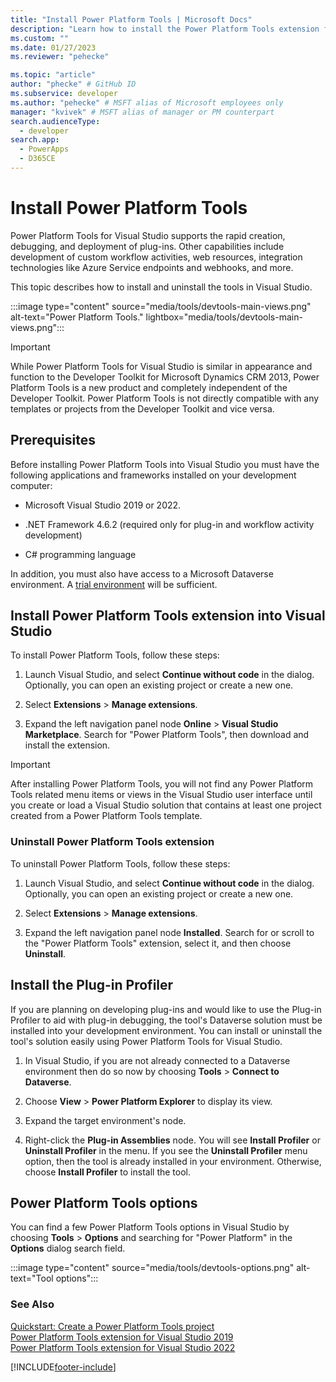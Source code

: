 ```yaml
---
title: "Install Power Platform Tools | Microsoft Docs"
description: "Learn how to install the Power Platform Tools extension for Visual Studio."
ms.custom: ""
ms.date: 01/27/2023
ms.reviewer: "pehecke"

ms.topic: "article"
author: "phecke" # GitHub ID
ms.subservice: developer
ms.author: "pehecke" # MSFT alias of Microsoft employees only
manager: "kvivek" # MSFT alias of manager or PM counterpart
search.audienceType: 
  - developer
search.app: 
  - PowerApps
  - D365CE
---
```


# Install Power Platform Tools

Power Platform Tools for Visual Studio supports the rapid creation, debugging, and deployment of plug-ins. Other capabilities include development of custom workflow activities, web resources, integration technologies like Azure Service endpoints and webhooks, and more.

This topic describes how to install and uninstall the tools in Visual Studio.

:::image type="content" source="media/tools/devtools-main-views.png" alt-text="Power Platform Tools." lightbox="media/tools/devtools-main-views.png":::

> [!IMPORTANT]
> While Power Platform Tools for Visual Studio is similar in appearance and function to the Developer Toolkit for Microsoft Dynamics CRM 2013, Power Platform Tools is a new product and completely independent of the Developer Toolkit. Power Platform Tools is not directly compatible with any templates or projects from the Developer Toolkit and vice versa.

## Prerequisites

Before installing Power Platform Tools into Visual Studio you must have the following applications and frameworks installed on your development computer:

- Microsoft Visual Studio 2019 or 2022.

- .NET Framework 4.6.2 (required only for plug-in and workflow activity development)

- C# programming language

In addition, you must also have access to a Microsoft Dataverse environment. A [trial environment](https://powerplatform.microsoft.com/dataverse/) will be sufficient.

## Install Power Platform Tools extension into Visual Studio

To install Power Platform Tools, follow these steps:

1. Launch Visual Studio, and select **Continue without code** in the dialog. Optionally, you can open an existing project or create a new one.

1. Select **Extensions** > **Manage extensions**.

1. Expand the left navigation panel node **Online** > **Visual Studio Marketplace**. Search for "Power Platform Tools", then download and install the extension.

> [!IMPORTANT]
> After installing Power Platform Tools, you will not find any Power Platform Tools related menu items or views in the Visual Studio user interface until you create or load a Visual Studio solution that contains at least one project created from a Power Platform Tools template.

### Uninstall Power Platform Tools extension

To uninstall Power Platform Tools, follow these steps:

1. Launch Visual Studio, and select **Continue without code** in the dialog. Optionally, you can open an existing project or create a new one.

1. Select **Extensions** > **Manage extensions**.

1. Expand the left navigation panel node **Installed**. Search for or scroll to the "Power Platform Tools" extension, select it, and then choose **Uninstall**.

## Install the Plug-in Profiler

If you are planning on developing plug-ins and would like to use the Plug-in Profiler to aid with plug-in debugging, the tool's Dataverse solution must be installed into your development environment. You can install or uninstall the tool's solution easily using Power Platform Tools for Visual Studio.

1. In Visual Studio, if you are not already connected to a Dataverse environment then do so now by choosing **Tools** > **Connect to Dataverse**.

1. Choose **View** > **Power Platform Explorer** to display its view.

1. Expand the target environment's node.

1. Right-click the **Plug-in Assemblies** node. You will see **Install Profiler** or **Uninstall Profiler** in the menu. If you see the **Uninstall Profiler** menu option, then the tool is already installed in your environment. Otherwise, choose **Install Profiler** to install the tool.

## Power Platform Tools options

You can find a few Power Platform Tools options in Visual Studio by choosing **Tools** > **Options** and searching for "Power Platform" in the **Options** dialog search field.

:::image type="content" source="media/tools/devtools-options.png" alt-text="Tool options":::

### See Also

[Quickstart: Create a Power Platform Tools project](devtools-create-project.md)  
[Power Platform Tools extension for Visual Studio 2019](https://marketplace.visualstudio.com/items?itemName=microsoft-IsvExpTools.PowerPlatformTools)  
[Power Platform Tools extension for Visual Studio 2022](https://marketplace.visualstudio.com/items?itemName=microsoft-IsvExpTools.PowerPlatformToolsVS2022)

[!INCLUDE[footer-include](../../../includes/footer-banner.md)]
